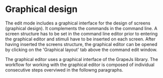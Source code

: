 # Graphical design

The edit mode includes a graphical interface for the design of screens (graphical design). It complements the commands in the command line. A screen structure has to be set in the command line editor prior to entering the graphical editor and stimuli have to be inserted on each screen. After having inserted the screens structure, the graphical editor can be opened by clicking on the 'Graphical layout' tab above the command edit window.&#x20;

The graphical editor uses a graphical interface of the GrapeJs library. The workflow for working with the graphical editor is composed of individual consecutive steps overviwed in the followng paragraphs.&#x20;
